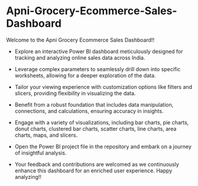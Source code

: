 # Apni-Grocery-Ecommerce-Sales-Dashboard
Welcome to the Apni Grocery Ecommerce Sales Dashboard!!

- Explore an interactive Power BI dashboard meticulously designed for tracking and analyzing online sales data across India.
  
- Leverage complex parameters to seamlessly drill down into specific worksheets, allowing for a deeper exploration of the data.

- Tailor your viewing experience with customization options like filters and slicers, providing flexibility in visualizing the data.

- Benefit from a robust foundation that includes data manipulation, connections, and calculations, ensuring accuracy in insights.

- Engage with a variety of visualizations, including bar charts, pie charts, donut charts, clustered bar charts, scatter charts, line charts, area charts, maps, and slicers.

- Open the Power BI project file in the repository and embark on a journey of insightful analysis.

- Your feedback and contributions are welcomed as we continuously enhance this dashboard for an enriched user experience. Happy analyzing!!
